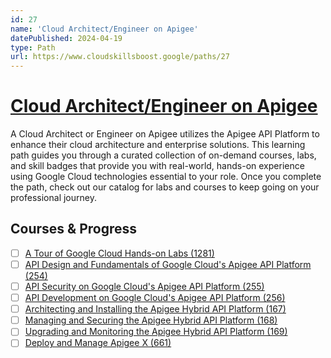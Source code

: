 ```yaml
---
id: 27
name: 'Cloud Architect/Engineer on Apigee'
datePublished: 2024-04-19
type: Path
url: https://www.cloudskillsboost.google/paths/27
---
```


# [Cloud Architect/Engineer on Apigee](https://www.cloudskillsboost.google/paths/27)

A Cloud Architect or Engineer on Apigee utilizes the Apigee API Platform to enhance their cloud architecture and enterprise solutions. This learning path guides you through a curated collection of on-demand courses, labs, and skill badges that provide you with real-world, hands-on experience using Google Cloud technologies essential to your role. Once you complete the path, check out our catalog for labs and courses to keep going on your professional journey.

## Courses & Progress

- [ ] [A Tour of Google Cloud Hands-on Labs (1281)](../courses/A-Tour-of-Google-Cloud-Hands-on-Labs.md)
- [ ] [API Design and Fundamentals of Google Cloud's Apigee API Platform (254)](../courses/API-Design-and-Fundamentals-of-Google-Cloud's-Apigee-API-Platform.md)
- [ ] [API Security on Google Cloud's Apigee API Platform (255)](../courses/API-Security-on-Google-Cloud's-Apigee-API-Platform.md)
- [ ] [API Development on Google Cloud's Apigee API Platform (256)](../courses/API-Development-on-Google-Cloud's-Apigee-API-Platform.md)
- [ ] [Architecting and Installing the Apigee Hybrid API Platform (167)](../courses/Architecting-and-Installing-the-Apigee-Hybrid-API-Platform.md)
- [ ] [Managing and Securing the Apigee Hybrid API Platform (168)](../courses/Managing-and-Securing-the-Apigee-Hybrid-API-Platform.md)
- [ ] [Upgrading and Monitoring the Apigee Hybrid API Platform (169)](../courses/Upgrading-and-Monitoring-the-Apigee-Hybrid-API-Platform.md)
- [ ] [Deploy and Manage Apigee X (661)](../courses/Deploy-and-Manage-Apigee-X.md)
